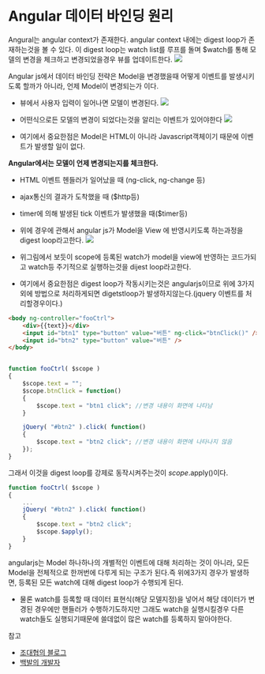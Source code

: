 # Angular 데이터 바인딩 원리
Angural는 angular context가 존재한다. angular context 내에는 digest loop가 존재하는것을 볼 수 있다. 이 digest loop는 watch list를 루프를 돌며 $watch를 통해 모델의 변경을 체크하고 변경되었을경우 뷰를 업데이트한다.
![](http://i.imgur.com/Gv8puCF.png)

Angular js에서 데이터 바인딩 전략은 Model을 변경했을때 어떻게 이벤트를 발생시키도록 할까가 아니라, 언제 Model이 변경되는가 이다.

* 뷰에서 사용자 입력이 일어나면 모델이 변경된다.
 ![](http://mblogthumb1.phinf.naver.net/20131217_232/jjoommnn_1387286496086d7B0U_JPEG/binding01.jpeg?type=w2)

*  어떤식으로든 모델의 변경이 되었다는것을 알리는 이벤트가 있어야한다
![](http://mblogthumb3.phinf.naver.net/20131217_14/jjoommnn_13872865126980kkcM_JPEG/binding02.jpeg?type=w2)

* 여기에서 중요한점은 Model은 HTML이 아니라 Javascript객체이기 때문에 이벤트가 발생할 일이 없다.

**Angular에서는 모델이 언제 변경되는지를 체크한다.**
  * HTML 이벤트 헨들러가 일어났을 때 (ng-click, ng-change 등)
  * ajax통신의 결과가 도착했을 때 ($http등)
  * timer에 의해 발생된 tick 이벤트가 발생했을 때($timer등)

* 위에 경우에 관해서 angular js가  Model을 View 에 반영시키도록 하는과정을 digest loop라고한다.
![](http://mblogthumb1.phinf.naver.net/20131217_272/jjoommnn_1387286559370YEt27_JPEG/binding03.jpeg?type=w2)

* 위그림에서 보듯이 scope에 등록된 watch가 model을 view에 반영하는 코드가되고 watch등 주기적으로 실행하는것을 dijest loop라고한다.

* 여기에서 중요한점은 digest loop가 작동시키는것은 angularjs이므로 위에 3가지외에 방법으로 처리하게되면 digetstloop가 발생하지않는다.(jquery 이벤트를 처리할경우이다.)

```html
<body ng-controller="fooCtrl">
    <div>{{text}}</div>
    <input id="btn1" type="button" value="버튼" ng-click="btnClick()" />
    <input id="btn2" type="button" value="버튼" />
</body>

```

```javascript

function fooCtrl( $scope )
{
    $scope.text = "";
    $scope.btnClick = function()
    {
        $scope.text = "btn1 click"; //변경 내용이 화면에 나타남
    }

    jQuery( "#btn2" ).click( function()
    {
        $scope.text = "btn2 click"; //변경 내용이 화면에 나타나지 않음
    });
}

```

그래서 이것을 digest loop를 강제로 동작시켜주는것이 $scope.$apply()이다.

```javascript
function fooCtrl( $scope )
{
    ...
    jQuery( "#btn2" ).click( function()
    {
        $scope.text = "btn2 click";
        $scope.$apply();
    }
}

```

angularjs는 Model 하나하나의 개별적인 이벤트에 대해 처리하는 것이 아니라, 모든 Model을 전체적으로 한꺼번에 다루게 되는 구조가 된다.즉 위에3가지 경우가 발생하면, 등록된 모든 watch에 대해 digest loop가 수행되게 된다.

* 물론 watch를 등록할 때 데이터 표현식(해당 모델지정)을 넣어서 해당 데이터가 변경된 경우에만 핸들러가 수행하기도하지만 그래도 watch을 실행시킬경우 다른 watch들도 실행되기때문에 쓸데없이 많은 watch를 등록하지 말아야한다.


참고<br>
* [조대협의 블로그](http://bcho.tistory.com/851)<br>
* [백발의 개발자](http://m.blog.naver.com/jjoommnn/130181901609)

